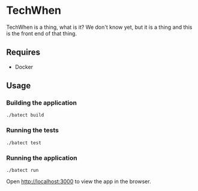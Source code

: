 # TechWhen

TechWhen is a thing, what is it? We don't know yet, but it is a thing and this is the front end of that thing.


## Requires
* Docker

## Usage

### Building the application
`./batect build`

### Running the tests
`./batect test`

### Running the application
`./batect run`

Open [http://localhost:3000](http://localhost:3000) to view the app in the browser.

